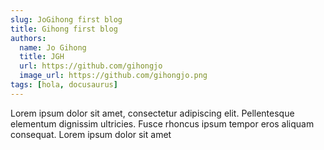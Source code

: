 ```yaml
---
slug: JoGihong first blog 
title: Gihong first blog
authors:
  name: Jo Gihong
  title: JGH
  url: https://github.com/gihongjo
  image_url: https://github.com/gihongjo.png
tags: [hola, docusaurus]
---
```


Lorem ipsum dolor sit amet, consectetur adipiscing elit. Pellentesque elementum dignissim ultricies. Fusce rhoncus ipsum tempor eros aliquam consequat. Lorem ipsum dolor sit amet
